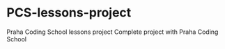 # PCS-lessons-project
Praha Coding School lessons project
Complete project with Praha Coding School
